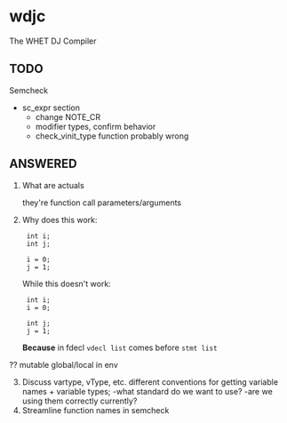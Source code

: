 wdjc
====

The WHET DJ Compiler 


TODO
----
Semcheck
- sc_expr section
	- change NOTE_CR
	- modifier types, confirm behavior
	- check_vinit_type function probably wrong

ANSWERED
--------
1. What are actuals

	they're function call parameters/arguments 
	
2. Why does this work:

		int i;
		int j;
		
		i = 0;
		j = 1;
	
	While this doesn't work:

		int i;
		i = 0;

		int j;
		j = 1;
		
	**Because** in fdecl `vdecl list` comes before `stmt list`

?? mutable global/local in env

3. Discuss vartype, vType, etc. different conventions for getting variable names + variable types;
	-what standard do we want to use?
	-are we using them correctly currently?
4. Streamline function names in semcheck
